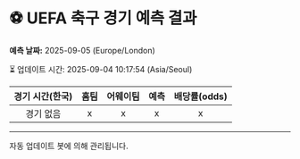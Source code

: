 # ⚽️ UEFA 축구 경기 예측 결과

**예측 날짜:** 2025-09-05 (Europe/London)

⏳ 업데이트 시간: 2025-09-04 10:17:54 (Asia/Seoul)

| 경기 시간(한국) | 홈팀 | 어웨이팀 | 예측 | 배당률(odds) |
|:-------------:|:-----:|:-------:|:-----:|:------------:|
| 경기 없음 | x | x | x | x |

---
자동 업데이트 봇에 의해 관리됩니다.
